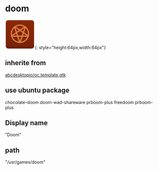 # doom
![doom.svg](/applications/icons/doom.svg){: style="height:64px;width:64px"}
## inherite from
[abcdesktopio/oc.template.gtk](abcdesktopio/oc.template.gtk.md)
## use ubuntu package
chocolate-doom doom-wad-shareware prboom-plus freedoom prboom-plus
## Display name
"Doom"
## path
"/usr/games/doom"
